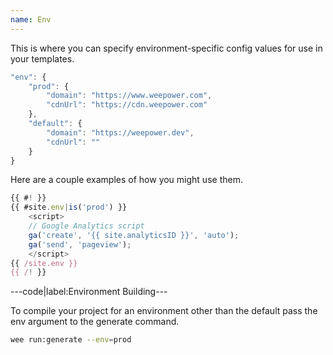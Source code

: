 ```yaml
---
name: Env
---
```


This is where you can specify environment-specific config values for use in your templates.

```javascript
"env": {
	"prod": {
		"domain": "https://www.weepower.com",
		"cdnUrl": "https://cdn.weepower.com"
	},
	"default": {
		"domain": "https://weepower.dev",
		"cdnUrl": ""
	}
}
```

Here are a couple examples of how you might use them.

```javascript
{{ #! }}
{{ #site.env|is('prod') }}
	<script>
	// Google Analytics script
	ga('create', '{{ site.analyticsID }}', 'auto');
	ga('send', 'pageview');
	</script>
{{ /site.env }}
{{ /! }}
```

---code|label:Environment Building---

To compile your project for an environment other than the default pass the env argument to the generate command.

```bash
wee run:generate --env=prod
```